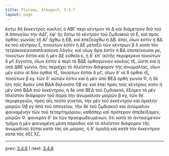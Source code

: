 ```yaml
---
title: Ptolemy, Almagest, 3.4.7
layout: page
---
```


ἔστω δὴ ἔκκεντρος κύκλος ὁ ΑΒΓ περὶ κέντρον τὸ Δ καὶ διάμετρον διὰ τοῦ Α ἀπογείου τὴν ΑΔΓ, ἐφ' ἧς ἔστω τὸ κέντρον τοῦ ζῳδιακοῦ τὸ Ε, καὶ πρὸς ὀρθὰς γωνίας τῇ ΑΓ ἤχθω ἡ ΕΒ, καὶ ἐπεζεύχθω ἡ ΔΒ. ἐπεί, οἵων ἐστὶν ἡ ΒΔ ἐκ τοῦ κέντρου ξ, τοιούτων ἐστὶν ἡ ΔΕ μεταξὺ τῶν κέντρων β λ κατὰ τὸν τετρακαιεικοσαπλασίονα λόγον, καὶ οἵων ἄρα ἐστὶν ἡ ΒΔ ὑποτείνουσα ρκ, τοιούτων ἔσται καὶ ἡ μὲν ΔΕ εὐθεῖα ε, ἡ δ' ἐπ' αὐτῆς περιφέρεια τοιούτων δ μϚ ἔγγιστα, οἵων ἐστὶν ὁ περὶ τὸ ΒΔΕ ὀρθογώνιον κύκλος τξ. ὥστε καὶ ἡ ὑπὸ ΔΒΕ γωνία, ἥτις περιέχει τὸ πλεῖστον διάφορον τῆς ἀνωμαλίας, οἵων μέν εἰσιν αἱ δύο ὀρθαὶ τξ, τοιούτων ἔσται δ μϚ, οἵων δ' αἱ δ ὀρθαὶ τξ, τοιούτων β κγ. τῶν δ' αὐτῶν ἐστιν καὶ ἡ μὲν ὑπὸ ΒΕΔ ὀρθὴ γωνία Ϙ, ἡ δὲ ἴση ταῖς δυσὶν ὑπὸ ΒΔΑ δηλονότι Ϙβ κγ. καὶ ἐπεὶ πρὸς τοῖς κέντροις εἰσὶν ἡ μὲν ὑπὸ ΒΔΑ τοῦ ἐκκέντρου, ἡ δὲ ὑπὸ ΒΕΔ τοῦ ζῳδιακοῦ, ἕξομεν τὸ μὲν πλεῖστον διάφορον τοῦ παρὰ τὴν ἀνωμαλίαν μοιρῶν β κγ, τῶν δὲ περιφερειῶν, πρὸς αἷς τοῦτο γίνεται, τὴν μὲν τοῦ ἐκκέντρου καὶ ὁμαλὴν μοιρῶν Ϙβ κγ ἀπὸ τοῦ ἀπογείου, τὴν δὲ τοῦ ζῳδιακοῦ καὶ ἀνώμαλον φαινομένην τῶν τοῦ τεταρτημορίου, καθάπερ καὶ πρότερον ἀπεδείξαμεν, μοιρῶν Ϙ. φανερὸν δ' ἐκ τῶν προεφωδευμένων, ὅτι κατὰ τὸ ἀντικείμενον τμῆμα ἡ μὲν φαινομένη μέση πάροδος καὶ τὸ πλεῖστον διάφορον τῆς ἀνωμαλίας ἔσται κατὰ τὰς σο μοίρας, ἡ δ' ὁμαλὴ καὶ κατὰ τὸν ἔκκεντρον κατὰ τὰς σξζ λζ. 

---

prev: [3.4.6](../3.4.6/) | next: [3.4.8](../3.4.8/)

